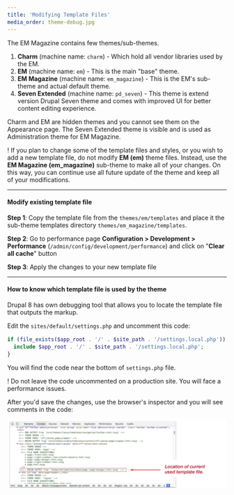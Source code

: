 ```yaml
---
title: 'Modifying Template Files'
media_order: theme-debug.jpg
---
```


The EM Magazine contains few themes/sub-themes.

1. **Charm** (machine name: `charm`) - Which hold all vendor libraries used by the EM.
3. **EM** (machine name: `em`) - This is the main "base" theme.
3. **EM Magazine** (machine name: `em_magazine`) - This is the EM's sub-theme and actual default theme.
4. **Seven Extended** (machine name: `pd_seven`) - This theme is extend version Drupal Seven theme and comes with improved UI for better content editing experience. 

Charm and EM are hidden themes and you cannot see them on the Appearance page. The Seven Extended theme is visible and is used as Administration theme for EM Magazine.

! If you plan to change some of the template files and styles, or you wish to add a new template file, do not modify **EM (em)** theme files. Instead, use the **EM Magazine (em_magazine)** sub-theme to make all of your changes. On this way, you can continue use all future update of the theme and keep all of your modifications. 

---

#### Modify existing template file

**Step 1**: Copy the template file from the `themes/em/templates` and place it the sub-theme templates directory `themes/em_magazine/templates`.

**Step 2**: Go to performance page **Configuration > Development > Performance** (`/admin/config/development/performance`) and click on "**Clear all cache**" button

**Step 3**: Apply the changes to your new template file 

---

#### How to know which template file is used by the theme

Drupal 8 has own debugging tool that allows you to locate the template file that outputs the markup.

Edit the `sites/default/settings.php` and uncomment this code:

```php
if (file_exists($app_root . '/' . $site_path . '/settings.local.php')) {
  include $app_root . '/' . $site_path . '/settings.local.php';
}
```

You will find the code near the bottom of `settings.php` file.

! Do not leave the code uncommented on a production site. You will face a performance issues.

After you'd save the changes, use the browser's inspector and you will see comments in the code:

![](theme-debug.jpg)
